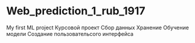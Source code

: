 # Web_prediction_1_rub_1917
My first ML project
Курсовой проект 
Сбор данных 
Хранение 
Обучение модели 
Создание пользовательсого интерфейса
